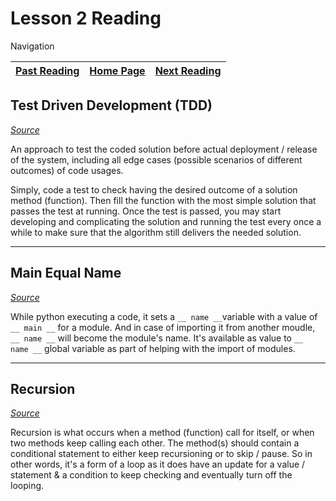 # Lesson 2 Reading

Navigation

| [Past Reading](../Read-01/README.md) | [Home Page](../README.md) | [Next Reading](../Read-03/README.md) |
| ------------ | --------- | ------------ |

## Test Driven Development (TDD)

*[Source](https://code.likeagirl.io/in-tests-we-trust-tdd-with-python-af69f47e6932)*

An approach to test the coded solution before actual deployment / release of the system, including all edge cases (possible scenarios of different outcomes) of code usages.

Simply, code a test to check having the desired outcome of a solution method (function). Then fill the function with the most simple solution that passes the test at running. Once the test is passed, you may start developing and complicating the solution and running the test every once a while to make sure that the algorithm still delivers the needed solution.

---

## Main Equal Name

*[Source](https://www.geeksforgeeks.org/what-does-the-if-__name__-__main__-do/)*

While python executing a code, it sets a `__ name __`variable with a value of  `__ main __` for a module. And in case of importing it from another moudle, `__ name __` will become the module's name. It's available as value to `__ name __` global variable as part of helping with the import of modules.

---

## Recursion

*[Source](https://www.geeksforgeeks.org/recursion/)*

Recursion is what occurs when a method (function) call for itself, or when two methods keep calling each other. The method(s) should contain a conditional statement to either keep recursioning or to skip / pause. So in other words, it's a form of a loop as it does have an update for a value / statement & a condition to keep checking and eventually turn off the looping.
